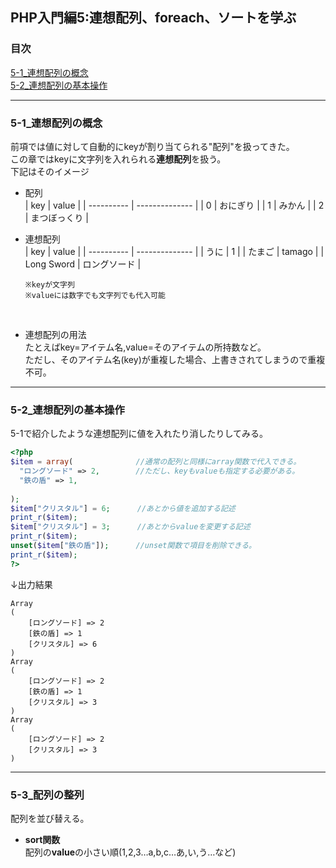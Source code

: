 ## PHP入門編5:連想配列、foreach、ソートを学ぶ
### 目次
[5-1_連想配列の概念](#5-1_連想配列の概念)</br>
[5-2_連想配列の基本操作](#5-2_連想配列の基本操作)</br>


***

### 5-1_連想配列の概念
前項では値に対して自動的にkeyが割り当てられる"配列"を扱ってきた。</br>
この章ではkeyに文字列を入れられる**連想配列**を扱う。</br>
下記はそのイメージ</br>
- 配列</br>
  | key        | value          |
  | ---------- | -------------- |
  | 0          | おにぎり       |
  | 1          | みかん         |
  | 2          | まつぼっくり   |
- 連想配列</br>
  | key        | value          |
  | ---------- | -------------- |
  | うに       | 1              |
  | たまご     | tamago         |
  | Long Sword | ロングソード   |

  `※keyが文字列`</br>
  `※valueには数字でも文字列でも代入可能`</br>
</br>

- 連想配列の用法</br>
  たとえばkey=アイテム名,value=そのアイテムの所持数など。</br>
  ただし、そのアイテム名(key)が重複した場合、上書きされてしまうので重複不可。</br>

***

### 5-2_連想配列の基本操作
5-1で紹介したような連想配列に値を入れたり消したりしてみる。</br>
```php
<?php
$item = array(              //通常の配列と同様にarray関数で代入できる。
  "ロングソード" => 2,        //ただし、keyもvalueも指定する必要がある。
  "鉄の盾" => 1,
  
);
$item["クリスタル"] = 6;      //あとから値を追加する記述
print_r($item);
$item["クリスタル"] = 3;      //あとからvalueを変更する記述
print_r($item);
unset($item["鉄の盾"]);      //unset関数で項目を削除できる。
print_r($item);
?>
```
↓出力結果
```
Array
(
    [ロングソード] => 2
    [鉄の盾] => 1
    [クリスタル] => 6
)
Array
(
    [ロングソード] => 2
    [鉄の盾] => 1
    [クリスタル] => 3
)
Array
(
    [ロングソード] => 2
    [クリスタル] => 3
)
```

***

### 5-3_配列の整列
配列を並び替える。
- **sort関数**</br>
  配列の**value**の小さい順(1,2,3…a,b,c…あ,い,う…など)</br>
  
  